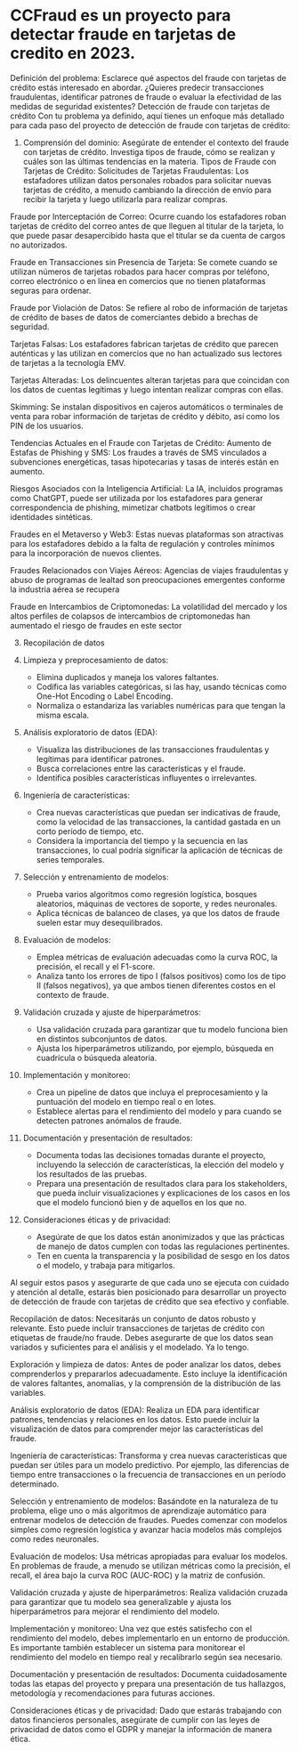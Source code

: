 # CCFraud es un proyecto para detectar fraude en tarjetas de credito en 2023.

Definición del problema:
Esclarece qué aspectos del fraude con tarjetas de crédito estás interesado en abordar. ¿Quieres predecir transacciones fraudulentas, identificar patrones de fraude o evaluar la efectividad de las medidas de seguridad existentes?
Detección de fraude con tarjetas de crédito
Con tu problema ya definido, aquí tienes un enfoque más detallado para cada paso del proyecto de detección de fraude con tarjetas de crédito:

1. Comprensión del dominio: Asegúrate de entender el contexto del fraude con tarjetas de crédito. Investiga tipos de fraude, cómo se realizan y cuáles son las últimas tendencias en la materia.
Tipos de Fraude con Tarjetas de Crédito:
Solicitudes de Tarjetas Fraudulentas: Los estafadores utilizan datos personales robados para solicitar nuevas tarjetas de crédito, a menudo cambiando la dirección de envío para recibir la tarjeta y luego utilizarla para realizar compras.

Fraude por Interceptación de Correo: Ocurre cuando los estafadores roban tarjetas de crédito del correo antes de que lleguen al titular de la tarjeta, lo que puede pasar desapercibido hasta que el titular se da cuenta de cargos no autorizados.

Fraude en Transacciones sin Presencia de Tarjeta: Se comete cuando se utilizan números de tarjetas robados para hacer compras por teléfono, correo electrónico o en línea en comercios que no tienen plataformas seguras para ordenar.

Fraude por Violación de Datos: Se refiere al robo de información de tarjetas de crédito de bases de datos de comerciantes debido a brechas de seguridad.

Tarjetas Falsas: Los estafadores fabrican tarjetas de crédito que parecen auténticas y las utilizan en comercios que no han actualizado sus lectores de tarjetas a la tecnología EMV.

Tarjetas Alteradas: Los delincuentes alteran tarjetas para que coincidan con los datos de cuentas legítimas y luego intentan realizar compras con ellas.

Skimming: Se instalan dispositivos en cajeros automáticos o terminales de venta para robar información de tarjetas de crédito y débito, así como los PIN de los usuarios.

Tendencias Actuales en el Fraude con Tarjetas de Crédito: Aumento de Estafas de Phishing y SMS: Los fraudes a través de SMS vinculados a subvenciones energéticas, tasas hipotecarias y tasas de interés están en aumento.

Riesgos Asociados con la Inteligencia Artificial: La IA, incluidos programas como ChatGPT, puede ser utilizada por los estafadores para generar correspondencia de phishing, mimetizar chatbots legítimos o crear identidades sintéticas.

Fraudes en el Metaverso y Web3: Estas nuevas plataformas son atractivas para los estafadores debido a la falta de regulación y controles mínimos para la incorporación de nuevos clientes.

Fraudes Relacionados con Viajes Aéreos: Agencias de viajes fraudulentas y abuso de programas de lealtad son preocupaciones emergentes conforme la industria aérea se recupera

Fraude en Intercambios de Criptomonedas: La volatilidad del mercado y los altos perfiles de colapsos de intercambios de criptomonedas han aumentado el riesgo de fraudes en este sector


3. Recopilación de datos
4. Limpieza y preprocesamiento de datos: 
    - Elimina duplicados y maneja los valores faltantes.
    - Codifica las variables categóricas, si las hay, usando técnicas como One-Hot Encoding o Label Encoding.
    - Normaliza o estandariza las variables numéricas para que tengan la misma escala.

5. Análisis exploratorio de datos (EDA):
    - Visualiza las distribuciones de las transacciones fraudulentas y legítimas para identificar patrones.
    - Busca correlaciones entre las características y el fraude.
    - Identifica posibles características influyentes o irrelevantes.

6. Ingeniería de características:
    - Crea nuevas características que puedan ser indicativas de fraude, como la velocidad de las transacciones, la cantidad gastada en un corto período de tiempo, etc.
    - Considera la importancia del tiempo y la secuencia en las transacciones, lo cual podría significar la aplicación de técnicas de series temporales.

7. Selección y entrenamiento de modelos:
    - Prueba varios algoritmos como regresión logística, bosques aleatorios, máquinas de vectores de soporte, y redes neuronales.
    - Aplica técnicas de balanceo de clases, ya que los datos de fraude suelen estar muy desequilibrados.

8. Evaluación de modelos:
    - Emplea métricas de evaluación adecuadas como la curva ROC, la precisión, el recall y el F1-score.
    - Analiza tanto los errores de tipo I (falsos positivos) como los de tipo II (falsos negativos), ya que ambos tienen diferentes costos en el contexto de fraude.

9. Validación cruzada y ajuste de hiperparámetros:
    - Usa validación cruzada para garantizar que tu modelo funciona bien en distintos subconjuntos de datos.
    - Ajusta los hiperparámetros utilizando, por ejemplo, búsqueda en cuadrícula o búsqueda aleatoria.

10. Implementación y monitoreo:
    - Crea un pipeline de datos que incluya el preprocesamiento y la puntuación del modelo en tiempo real o en lotes.
    - Establece alertas para el rendimiento del modelo y para cuando se detecten patrones anómalos de fraude.

11. Documentación y presentación de resultados:
    - Documenta todas las decisiones tomadas durante el proyecto, incluyendo la selección de características, la elección del modelo y los resultados de las pruebas.
    - Prepara una presentación de resultados clara para los stakeholders, que pueda incluir visualizaciones y explicaciones de los casos en los que el modelo funcionó bien y de aquellos en los que no.

12. Consideraciones éticas y de privacidad:
    - Asegúrate de que los datos están anonimizados y que las prácticas de manejo de datos cumplen con todas las regulaciones pertinentes.
    - Ten en cuenta la transparencia y la posibilidad de sesgo en los datos o el modelo, y trabaja para mitigarlos.

Al seguir estos pasos y asegurarte de que cada uno se ejecuta con cuidado y atención al detalle, estarás bien posicionado para desarrollar un proyecto de detección de fraude con tarjetas de crédito que sea efectivo y confiable.


Recopilación de datos: 
Necesitarás un conjunto de datos robusto y relevante. Esto puede incluir transacciones de tarjetas de crédito con etiquetas de fraude/no fraude. Debes asegurarte de que los datos sean variados y suficientes para el análisis y el modelado.
Ya lo tengo.

Exploración y limpieza de datos:
 Antes de poder analizar los datos, debes comprenderlos y prepararlos adecuadamente. Esto incluye la identificación de valores faltantes, anomalías, y la comprensión de la distribución de las variables.

Análisis exploratorio de datos (EDA): Realiza un EDA para identificar patrones, tendencias y relaciones en los datos. Esto puede incluir la visualización de datos para comprender mejor las características del fraude.

Ingeniería de características: Transforma y crea nuevas características que puedan ser útiles para un modelo predictivo. Por ejemplo, las diferencias de tiempo entre transacciones o la frecuencia de transacciones en un período determinado.

Selección y entrenamiento de modelos: Basándote en la naturaleza de tu problema, elige uno o más algoritmos de aprendizaje automático para entrenar modelos de detección de fraudes. Puedes comenzar con modelos simples como regresión logística y avanzar hacia modelos más complejos como redes neuronales.

Evaluación de modelos: Usa métricas apropiadas para evaluar los modelos. En problemas de fraude, a menudo se utilizan métricas como la precisión, el recall, el área bajo la curva ROC (AUC-ROC) y la matriz de confusión.



Validación cruzada y ajuste de hiperparámetros: Realiza validación cruzada para garantizar que tu modelo sea generalizable y ajusta los hiperparámetros para mejorar el rendimiento del modelo.

Implementación y monitoreo: Una vez que estés satisfecho con el rendimiento del modelo, debes implementarlo en un entorno de producción. Es importante también establecer un sistema para monitorear el rendimiento del modelo en tiempo real y recalibrarlo según sea necesario.

Documentación y presentación de resultados: Documenta cuidadosamente todas las etapas del proyecto y prepara una presentación de tus hallazgos, metodología y recomendaciones para futuras acciones.

Consideraciones éticas y de privacidad: Dado que estarás trabajando con datos financieros personales, asegúrate de cumplir con las leyes de privacidad de datos como el GDPR y manejar la información de manera ética.

